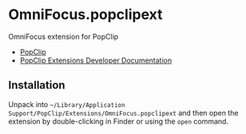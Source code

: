 OmniFocus.popclipext
====================

OmniFocus extension for PopClip

* [PopClip](http://pilotmoon.com/popclip/)
* [PopClip Extensions Developer Documentation](http://pilotmoon.com/popclip/extensions/extensions-docs.html)


Installation
------------

Unpack into `~/Library/Application
Support/PopClip/Extensions/OmniFocus.popclipext` and then open the
extension by double-clicking in Finder or using the `open` command.
